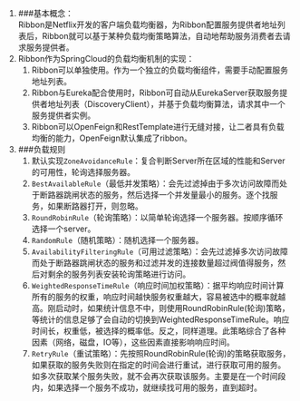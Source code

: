 1.  ###基本概念：  
    Ribbon是Netflix开发的客户端负载均衡器，为Ribbon配置服务提供者地址列表后，Ribbon就可以基于某种负载均衡策略算法，自动地帮助服务消费者去请求服务提供者。
2.  Ribbon作为SpringCloud的负载均衡机制的实现：    
    1.  Ribbon可以单独使用。作为一个独立的负载均衡组件，需要手动配置服务地址列表。
    2.  Ribbon与Eureka配合使用时，Ribbon可自动从EurekaServer获取服务提供者地址列表（DiscoveryClient），并基于负载均衡算法，请求其中一个服务提供者实例。
    3.  Ribbon可以OpenFeign和RestTemplate进行无缝对接，让二者具有负载均衡的能力，OpenFeign默认集成了ribbon。    
3.  ###负载规则  
    1. 默认实现`ZoneAvoidanceRule`：复合判断Server所在区域的性能和Server的可用性，轮询选择服务器。    
    2. `BestAvailableRule`（最低并发策略）：会先过滤掉由于多次访问故障而处于断路器跳闸状态的服务，然后选择一个并发量最小的服务。逐个找服务，如果断路器打开，则忽略。
    3. `RoundRobinRule`（轮询策略）：以简单轮询选择一个服务器。按顺序循环选择一个server。
    4. `RandomRule`（随机策略）：随机选择一个服务器。
    5. `AvailabilityFilteringRule`（可用过滤策略）：会先过滤掉多次访问故障而处于断路器跳闸状态的服务和过滤并发的连接数量超过阀值得服务，然后对剩余的服务列表安装轮询策略进行访问。
    6. `WeightedResponseTimeRule`（响应时间加权策略）：据平均响应时间计算所有的服务的权重，响应时间越快服务权重越大，容易被选中的概率就越高。刚启动时，如果统计信息不中，则使用RoundRobinRule(轮询)策略，等统计的信息足够了会自动的切换到WeightedResponseTimeRule。响应时间长，权重低，被选择的概率低。反之，同样道理。此策略综合了各种因素（网络，磁盘，IO等），这些因素直接影响响应时间。
    7. `RetryRule`（重试策略）：先按照RoundRobinRule(轮询)的策略获取服务，如果获取的服务失败则在指定的时间会进行重试，进行获取可用的服务。如多次获取某个服务失败，就不会再次获取该服务。主要是在一个时间段内，如果选择一个服务不成功，就继续找可用的服务，直到超时。